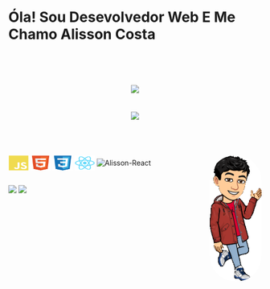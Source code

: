 # Óla! Sou Desevolvedor Web E Me Chamo Alisson Costa  
</br></br></br>
<div align="center">
  <img height="154em" src="https://github-readme-stats.vercel.app/api?username=allissoncosta&show_icons=true&theme=aura&include_all_commits=true&count_private=true"/>
  </br></br></br>
  <img height="154em" src="https://github-readme-stats.vercel.app/api/top-langs/?username=allissoncosta&layout=compact&langs_count=7&theme=aura"/>
</div>
</br></br></br>
<div style="display: inline_block"><br>
  <img align="center" alt="Alisson-Js" height="30" width="40" src="https://raw.githubusercontent.com/devicons/devicon/master/icons/javascript/javascript-plain.svg">
  <img align="center" alt="Alisson-HTML" height="30" width="40" src="https://raw.githubusercontent.com/devicons/devicon/master/icons/html5/html5-original.svg">
  <img align="center" alt="Alisson-CSS" height="30" width="40" src="https://raw.githubusercontent.com/devicons/devicon/master/icons/css3/css3-original.svg">
  <img align="center" alt="Alisson-React" height="30" width="40" src="https://raw.githubusercontent.com/devicons/devicon/master/icons/react/react-original.svg">
  <img align="center" alt="Alisson-React" height="40" width="40" src="https://img.icons8.com/fluency/48/000000/wordpress.png">
  <img align="right" alt="Alisson-bitmoji" height="250" style="border-radius:50px;" src="./img/Alisson.png">
</div> 
 
  ##
  
  <div> 
    <a href = "mailto:alissonsantoscosta_17@hotmail.com"><img src="https://img.shields.io/badge/-Gmail-%23333?style=for-the-badge&logo=gmail&logoColor=white" target="_blank"></a>
  <a href="https://www.linkedin.com/in/alisson-santos-0936a7210?lipi=urn%3Ali%3Apage%3Ad_flagship3_profile_view_base_contact_details%3Bgo3P72lJTh2J8usyDAD9lA%3D%3D"><img src="https://img.shields.io/badge/-LinkedIn-%230077B5?style=for-the-badge&logo=linkedin&logoColor=white" target="_blank"></a> 
</div>
